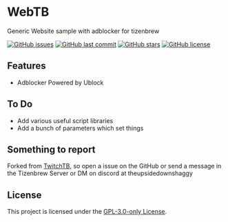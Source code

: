 # WebTB
Generic Website sample with adblocker for tizenbrew

[![GitHub issues](https://img.shields.io/github/issues/alexnolan/webtb.svg)](https://github.com/alexnolan/webtb/issues)
[![GitHub last commit](https://img.shields.io/github/last-commit/alexnolan/webtb.svg)](https://github.com/alexnolan/webtb/commits)
[![GitHub stars](https://img.shields.io/github/stars/alexnolan/webtb.svg)](https://github.com/alexnolan/webtb)
[![GitHub license](https://img.shields.io/github/license/alexnolan/webtb.svg)](https://github.com/alexnolan/webtb/blob/master/LICENSE)

## Features

* Adblocker Powered by Ublock

## To Do

* Add various useful script libraries
* Add a bunch of parameters which set things

## Something to report

Forked from [TwitchTB](https://github.com/owen-the-kid/TwitchTB), so open a issue on the GitHub or send a message in the Tizenbrew Server or DM on discord at theupsidedownshaggy 

## License

This project is licensed under the [GPL-3.0-only License](https://github.com/alexnolan/webtb/blob/master/LICENSE).
